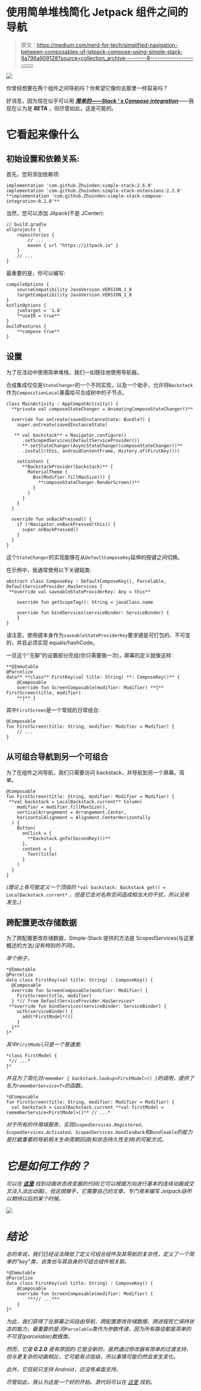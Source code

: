 # 使用简单堆栈简化 Jetpack 组件之间的导航

> 原文：<https://medium.com/nerd-for-tech/simplified-navigation-between-composables-of-jetpack-compose-using-simple-stack-9a796a909128?source=collection_archive---------8----------------------->

![](img/e11a54f65298e3ccb01b8feefc04acab.png)

你曾经想要在两个组件之间导航吗？你希望它像你去那里一样容易吗？

好消息，因为现在似乎可以用 [***简单的——Stack ' s Compose integration***](https://github.com/Zhuinden/simple-stack-compose-integration/)——我现在认为是 ***BETA*** ，但尽管如此，这是可能的。

# 它看起来像什么

## 初始设置和依赖关系:

首先，您将添加依赖项:

```
implementation 'com.github.Zhuinden:simple-stack:2.6.0'
implementation 'com.github.Zhuinden:simple-stack-extensions:2.2.0'
**implementation 'com.github.Zhuinden:simple-stack-compose-integration:0.2.0'**
```

当然，您可以添加 Jitpack(不是 JCenter):

```
// build.gradle
allprojects {
    repositories {
        // ...
        maven { url "https://jitpack.io" }
    }
    // ...
}
```

最重要的是，你可以编写:

```
compileOptions {
    sourceCompatibility JavaVersion.VERSION_1_8
    targetCompatibility JavaVersion.VERSION_1_8
}
kotlinOptions {
    jvmTarget = '1.8'
    **useIR = true**
}
buildFeatures {
    **compose true**
}
```

## 设置

为了在活动中使用简单堆栈，我们一如既往地使用导航器。

合成集成仅仅是`StateChanger`的一个不同实现，以及一个助手，允许将`Backstack`作为`CompositionLocal`暴露给可合成树中的子节点。

```
class MainActivity : AppCompatActivity() {
  **private val composeStateChanger = AnimatingComposeStateChanger()** 

  override fun onCreate(savedInstanceState: Bundle?) {
    super.onCreate(savedInstanceState)

   ** val backstack** = Navigator.configure()
      .setScopedServices(DefaultServiceProvider())
      **.setStateChanger(AsyncStateChanger(composeStateChanger))** 
      .install(this, androidContentFrame, History.of(FirstKey()))

    setContent {
      **BackstackProvider(backstack)** {
        MaterialTheme {
          Box(Modifier.fillMaxSize()) {
            **composeStateChanger.RenderScreen()**
          }
        }
      }
    }
  }

  override fun onBackPressed() {
    if (!Navigator.onBackPressed(this)) {
      super.onBackPressed()
    }
  }
}
```

这个`StateChanger`的实现能够在从`DefaultComposeKey`延伸的按键之间切换。

在示例中，我通常使用以下关键超类:

```
abstract class ComposeKey : DefaultComposeKey(), Parcelable, DefaultServiceProvider.HasServices {
 **override val saveableStateProviderKey: Any = this**

    override fun getScopeTag(): String = javaClass.name

    override fun bindServices(serviceBinder: ServiceBinder) {
    }
}
```

请注意，使用键本身作为`saveableStateProviderKey`要求键是可打包的、不可变的，并且必须实现 equals/hashCode。

一旦这个“无聊”的设置部分完成(你只需要做一次)，屏幕的定义就像这样:

```
**@Immutable
@Parcelize
data** **class** FirstKey(val title: String) **: ComposeKey()** {
    @Composable
    override fun ScreenComposable(modifier: Modifier) **{** FirstScreen(title, modifier)
    **}** }
```

其中`FirstScreen`是一个常规的日常组合:

```
@Composable
fun FirstScreen(title: String, modifier: Modifier = Modifier) {
    // ...
}
```

## 从可组合导航到另一个可组合

为了在组件之间导航，我们只需要访问 backstack，并导航到另一个屏幕。简单。

```
@Composable
fun FirstScreen(title: String, modifier: Modifier = Modifier) {
 **val backstack = LocalBackstack.current** Column(
    modifier = modifier.fillMaxSize(),
    verticalArrangement = Arrangement.Center,
    horizontalAlignment = Alignment.CenterHorizontally
  ) {
    Button(
      onClick = {
        **backstack.goTo(SecondKey())**
      }, 
      content = {
        Text(title)
      }
    )
  }
}
```

*(理论上有可能定义一个顶级的* `*val backstack: Backstack get() = LocalBackstack.current*` *，但是它会对名称空间造成相当大的干扰，所以没有发生。)*

## 跨配置更改存储数据

为了跨配置更改存储数据，Simple-Stack 提供的方法是 ScopedServices(与这里概述的方法[](/swlh/simplified-android-development-using-simple-stack-6e44ce808c35)*)没有特别的不同)。*

*举个例子，*

```
*@Immutable
@Parcelize
data class FirstKey(val title: String) : ComposeKey() {
  @Composable
  override fun ScreenComposable(modifier: Modifier) {
    FirstScreen(title, modifier)
  } *// from DefaultServiceProvider.HasServices*
 **override fun bindServices(serviceBinder: ServiceBinder) {
    with(serviceBinder) {
      add(*FirstModel*())
    }
  }**
}*
```

*其中`FirstModel`只是一个普通类:*

```
*class FirstModel {
 *// ...*
}*
```

*并且为了简化对`remember { backstack.lookup<FirstModel>() }`的调用，提供了名为`rememberService<T>`的函数。*

```
*@Composable
fun FirstScreen(title: String, modifier: Modifier = Modifier) {
  val backstack = LocalBackstack.current **val firstModel = rememberService<FirstModel>()** // ...*
```

*对于所有的作用域服务，实现`ScopedServices.Registered`、`ScopedServices.Activated`、`ScopedServices.HandlesBack`和`Bundleable`的能力是拦截重要的导航相关生命周期回调(和状态持久性支持)的可能方式。*

# *它是如何工作的？*

*可以在 [***这里***](https://github.com/Zhuinden/simple-stack-compose-integration/blob/d2a6753c80e557a43a14479339f0f00ec04d74db/core/src/main/java/com/zhuinden/simplestackcomposeintegration/core/ComposeIntegrationCore.kt#L151-L268) 找到动画状态改变器的代码(它可以根据方向进行基本的连续动画或交叉淡入淡出动画)，但这很棘手，它需要自己的文章，专门用来编写 Jetpack😅所以期待以后的某个时候。*

*![](img/a543ee6a2fb019be4a4003af26bdd679.png)*

# *结论*

*总的来说，我们已经设法降低了定义可组合组件及其导航的复杂性，定义了一个简单的“key”类，该类也与其自身的可组合组件相关联。*

```
*@Immutable
@Parcelize
data class FirstKey(val title: String) : ComposeKey() {
    @Composable
    override fun ScreenComposable(modifier: Modifier) {
        ***// ...***
    }
}*
```

*为此，我们获得了在屏幕之间自由导航、跨配置更改存储数据、跨进程死亡保持状态的能力，最重要的是:将`Parcelable`类作为参数传递，因为所有路径都是简单的不可变(parcelable)数据类。*

*然而，它是 **0.2.0** 是有原因的:它是全新的，虽然通过修改器有简单的过渡支持，但与更复杂的动画相比，它可能有点低级，所以事情可能仍然会发生变化。*

*此外，它目前只支持 Android，还没有桌面支持。*

*尽管如此，我认为这是一个好的开始。源代码可以在 [*这里*](https://github.com/Zhuinden/simple-stack-compose-integration) 找到。*